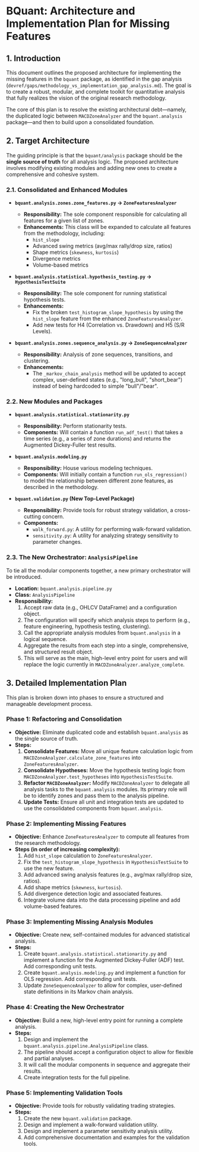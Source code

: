 # BQuant: Architecture and Implementation Plan for Missing Features

## 1. Introduction

This document outlines the proposed architecture for implementing the missing features in the `bquant` package, as identified in the gap analysis (`devref/gaps/methodology_vs_implementation_gap_analysis.md`). The goal is to create a robust, modular, and complete toolkit for quantitative analysis that fully realizes the vision of the original research methodology.

The core of this plan is to resolve the existing architectural debt—namely, the duplicated logic between `MACDZoneAnalyzer` and the `bquant.analysis` package—and then to build upon a consolidated foundation.

## 2. Target Architecture

The guiding principle is that the `bquant/analysis` package should be the **single source of truth** for all analysis logic. The proposed architecture involves modifying existing modules and adding new ones to create a comprehensive and cohesive system.

### 2.1. Consolidated and Enhanced Modules

*   **`bquant.analysis.zones.zone_features.py` -> `ZoneFeaturesAnalyzer`**
    *   **Responsibility:** The sole component responsible for calculating all features for a given list of zones.
    *   **Enhancements:** This class will be expanded to calculate all features from the methodology, including:
        *   `hist_slope`
        *   Advanced swing metrics (avg/max rally/drop size, ratios)
        *   Shape metrics (`skewness`, `kurtosis`)
        *   Divergence metrics
        *   Volume-based metrics

*   **`bquant.analysis.statistical.hypothesis_testing.py` -> `HypothesisTestSuite`**
    *   **Responsibility:** The sole component for running statistical hypothesis tests.
    *   **Enhancements:**
        *   Fix the broken `test_histogram_slope_hypothesis` by using the `hist_slope` feature from the enhanced `ZoneFeaturesAnalyzer`.
        *   Add new tests for H4 (Correlation vs. Drawdown) and H5 (S/R Levels).

*   **`bquant.analysis.zones.sequence_analysis.py` -> `ZoneSequenceAnalyzer`**
    *   **Responsibility:** Analysis of zone sequences, transitions, and clustering.
    *   **Enhancements:**
        *   The `_markov_chain_analysis` method will be updated to accept complex, user-defined states (e.g., "long_bull", "short_bear") instead of being hardcoded to simple "bull"/"bear".

### 2.2. New Modules and Packages

*   **`bquant.analysis.statistical.stationarity.py`**
    *   **Responsibility:** Perform stationarity tests.
    *   **Components:** Will contain a function `run_adf_test()` that takes a time series (e.g., a series of zone durations) and returns the Augmented Dickey-Fuller test results.

*   **`bquant.analysis.modeling.py`**
    *   **Responsibility:** House various modeling techniques.
    *   **Components:** Will initially contain a function `run_ols_regression()` to model the relationship between different zone features, as described in the methodology.

*   **`bquant.validation.py` (New Top-Level Package)**
    *   **Responsibility:** Provide tools for robust strategy validation, a cross-cutting concern.
    *   **Components:**
        *   `walk_forward.py`: A utility for performing walk-forward validation.
        *   `sensitivity.py`: A utility for analyzing strategy sensitivity to parameter changes.

### 2.3. The New Orchestrator: `AnalysisPipeline`

To tie all the modular components together, a new primary orchestrator will be introduced.

*   **Location:** `bquant.analysis.pipeline.py`
*   **Class:** `AnalysisPipeline`
*   **Responsibility:**
    1.  Accept raw data (e.g., OHLCV DataFrame) and a configuration object.
    2.  The configuration will specify which analysis steps to perform (e.g., feature engineering, hypothesis testing, clustering).
    3.  Call the appropriate analysis modules from `bquant.analysis` in a logical sequence.
    4.  Aggregate the results from each step into a single, comprehensive, and structured result object.
    5.  This will serve as the main, high-level entry point for users and will replace the logic currently in `MACDZoneAnalyzer.analyze_complete`.

## 3. Detailed Implementation Plan

This plan is broken down into phases to ensure a structured and manageable development process.

### Phase 1: Refactoring and Consolidation

*   **Objective:** Eliminate duplicated code and establish `bquant.analysis` as the single source of truth.
*   **Steps:**
    1.  **Consolidate Features:** Move all unique feature calculation logic from `MACDZoneAnalyzer.calculate_zone_features` into `ZoneFeaturesAnalyzer`.
    2.  **Consolidate Hypotheses:** Move the hypothesis testing logic from `MACDZoneAnalyzer.test_hypotheses` into `HypothesisTestSuite`.
    3.  **Refactor `MACDZoneAnalyzer`:** Modify `MACDZoneAnalyzer` to delegate all analysis tasks to the `bquant.analysis` modules. Its primary role will be to identify zones and pass them to the analysis pipeline.
    4.  **Update Tests:** Ensure all unit and integration tests are updated to use the consolidated components from `bquant.analysis`.

### Phase 2: Implementing Missing Features

*   **Objective:** Enhance `ZoneFeaturesAnalyzer` to compute all features from the research methodology.
*   **Steps (in order of increasing complexity):**
    1.  Add `hist_slope` calculation to `ZoneFeaturesAnalyzer`.
    2.  Fix the `test_histogram_slope_hypothesis` in `HypothesisTestSuite` to use the new feature.
    3.  Add advanced swing analysis features (e.g., avg/max rally/drop size, ratios).
    4.  Add shape metrics (`skewness`, `kurtosis`).
    5.  Add divergence detection logic and associated features.
    6.  Integrate volume data into the data processing pipeline and add volume-based features.

### Phase 3: Implementing Missing Analysis Modules

*   **Objective:** Create new, self-contained modules for advanced statistical analysis.
*   **Steps:**
    1.  Create `bquant.analysis.statistical.stationarity.py` and implement a function for the Augmented Dickey-Fuller (ADF) test. Add corresponding unit tests.
    2.  Create `bquant.analysis.modeling.py` and implement a function for OLS regression. Add corresponding unit tests.
    3.  Update `ZoneSequenceAnalyzer` to allow for complex, user-defined state definitions in its Markov chain analysis.

### Phase 4: Creating the New Orchestrator

*   **Objective:** Build a new, high-level entry point for running a complete analysis.
*   **Steps:**
    1.  Design and implement the `bquant.analysis.pipeline.AnalysisPipeline` class.
    2.  The pipeline should accept a configuration object to allow for flexible and partial analyses.
    3.  It will call the modular components in sequence and aggregate their results.
    4.  Create integration tests for the full pipeline.

### Phase 5: Implementing Validation Tools

*   **Objective:** Provide tools for robustly validating trading strategies.
*   **Steps:**
    1.  Create the new `bquant.validation` package.
    2.  Design and implement a walk-forward validation utility.
    3.  Design and implement a parameter sensitivity analysis utility.
    4.  Add comprehensive documentation and examples for the validation tools.
